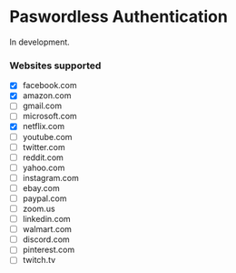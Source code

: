 # Paswordless Authentication
In development.

### Websites supported
- [x] facebook.com
- [x] amazon.com 
- [ ] gmail.com
- [ ] microsoft.com
- [x] netflix.com
- [ ] youtube.com
- [ ] twitter.com
- [ ] reddit.com
- [ ] yahoo.com
- [ ] instagram.com
- [ ] ebay.com
- [ ] paypal.com
- [ ] zoom.us
- [ ] linkedin.com
- [ ] walmart.com
- [ ] discord.com
- [ ] pinterest.com
- [ ] twitch.tv

